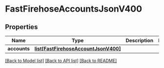 # FastFirehoseAccountsJsonV400

## Properties
Name | Type | Description | Notes
------------ | ------------- | ------------- | -------------
**accounts** | [**list[FastFirehoseAccountJsonV400]**](FastFirehoseAccountJsonV400.md) |  | 

[[Back to Model list]](../README.md#documentation-for-models) [[Back to API list]](../README.md#documentation-for-api-endpoints) [[Back to README]](../README.md)


